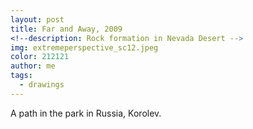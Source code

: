 ```yaml
---
layout: post
title: Far and Away, 2009
<!--description: Rock formation in Nevada Desert -->
img: extremeperspective_sc12.jpeg
color: 212121
author: me
tags:
  - drawings
---
```


A path in the park in Russia, Korolev.
<!-- * some text
{: toc} -->
<!-- # Under construction:  -->


<!-- [**Page with paintings**](mypaintingphotos) -->

